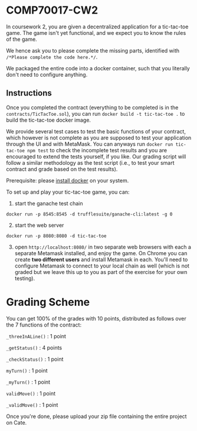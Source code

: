 # COMP70017-CW2

In coursework 2, you are given a decentralized application for a tic-tac-toe game. The game isn't yet functional, and we expect you to know the rules of the game.

We hence ask you to please complete the missing parts, identified with `/*Please complete the code here.*/`.

We packaged the entire code into a docker container, such that you literally don't need to configure anything.

## Instructions
Once you completed the contract (everything to be completed is in the `contracts/TicTacToe.sol`), you can run `docker build -t tic-tac-toe .` to build the tic-tac-toe docker image.

We provide several test cases to test the basic functions of your contract, which however is not complete as you are supposed to test your application through the UI and with MetaMask. You can anyways run `docker run tic-tac-toe npm test` to check the incomplete test results and you are encouraged to extend the tests yourself, if you like. Our grading script will follow a similar methodology as the test script (i.e., to test your smart contract and grade based on the test results).

Prerequisite: please [install docker](https://docs.docker.com/desktop/) on your system.

To set up and play your tic-tac-toe game, you can:

1. start the ganache test chain

`docker run -p 8545:8545 -d trufflesuite/ganache-cli:latest -g 0`

2. start the web server

`docker run -p 8080:8080 -d tic-tac-toe`

3. open `http://localhost:8080/` in two separate web browsers with each a separate Metamask installed, and enjoy the game. On Chrome you can create **two different users** and install Metamask in each. You'll need to configure Metamask to connect to your local chain as well (which is not graded but we leave this up to you as part of the exercise for your own testing).

# Grading Scheme

You can get 100% of the grades with 10 points, distributed as follows over the 7 functions of the contract:

`_threeInALine()` : 1 point

`_getStatus()` : 4 points

`_checkStatus()` : 1 point

`myTurn()` : 1 point

`_myTurn()` : 1 point

`validMove()` : 1 point

`_validMove()` : 1 point

Once you're done, please upload your zip file containing the entire project on Cate.





